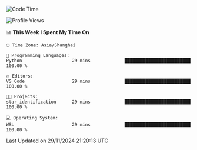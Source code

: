 <!--START_SECTION:waka-->
![Code Time](http://img.shields.io/badge/Code%20Time-2%2C129%20hrs%2037%20mins-blue)

![Profile Views](http://img.shields.io/badge/Profile%20Views-4-blue)

📊 **This Week I Spent My Time On** 

```text
🕑︎ Time Zone: Asia/Shanghai

💬 Programming Languages: 
Python                   29 mins             █████████████████████████   100.00 % 

🔥 Editors: 
VS Code                  29 mins             █████████████████████████   100.00 % 

🐱‍💻 Projects: 
star_identification      29 mins             █████████████████████████   100.00 % 

💻 Operating System: 
WSL                      29 mins             █████████████████████████   100.00 % 
```


 Last Updated on 29/11/2024 21:20:13 UTC
<!--END_SECTION:waka-->
